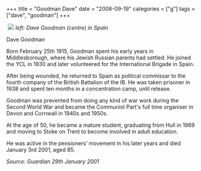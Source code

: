 +++
title = "Goodman Dave"
date = "2008-09-19"
categories = ["g"]
tags = ["dave", "goodman"]
+++

 _![](http://79.170.40.183/grahamstevenson.me.uk/images/stories/goodman%20dave%20in%20middle.jpg) left: Dave Goodman (centre) in Spain_

Dave Goodman

Born February 25th 1915, Goodman spent his early years in Middlesborough, where his Jewish Russian parents had settled. He joined the YCL in 1930 and later volunteered for the International Brigade in Spain.

After being wounded, he returned to Spain as political commissar to the fourth company of the British Battalion of the IB. He was taken prisoner in 1938 and spent ten months in a concentration camp, until release.

Goodman was prevented from doing any kind of war work during the Second World War and became the Communist Part's full time organiser in Devon and Cornwall in 1940s and 1950s.

At the age of 50, he became a mature student, graduating from Hull in 1969 and moving to Stoke on Trent to become involved in adult education.

He was active in the pensioners’ movement in his later years and died January 3rd 2001, aged 85.

_Source: Guardian_ _29th January 2001_
